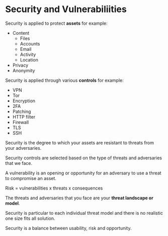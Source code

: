 # Security and Vulnerabiliities

Security is applied to protect **assets** for example:

- Content
  - Files
  - Accounts
  - Email
  - Activity
  - Location
- Privacy
- Anonymity

Security is applied through various **controls** for example:

- VPN
- Tor
- Encryption
- 2FA
- Patching
- HTTP filter
- Firewall
- TLS
- SSH

Security is the degree to which your assets are resistant to threats from your adversaries.

Security controls are selected based on the type of threats and adversaries that we face.

A vulnerability is an opening or opportunity for an adversary to use a threat to compromise an asset.

Risk = vulnerabilities x threats x consequences

The threats and adversaries that you face are your **threat landscape or model**.

Security is particular to each individual threat model and there is no realistic one size fits all solution.

Security is a balance between usability, risk and opportunity.
